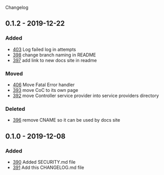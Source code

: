 Changelog

## 0.1.2 - 2019-12-22

### Added
- [403](https://github.com/RogerCreasy/ChassisPHP/pull/403) Log failed log in attempts
- [398](https://github.com/RogerCreasy/ChassisPHP/pull/398) change branch naming in README
- [397](https://github.com/RogerCreasy/ChassisPHP/pull/397) add link to new docs site in readme

### Moved
- [406](https://github.com/RogerCreasy/ChassisPHP/pull/406) Move Fatal Error handler
- [393](https://github.com/RogerCreasy/ChassisPHP/pull/393) move CoC to its own page
- [392](https://github.com/RogerCreasy/ChassisPHP/pull/392) move Controller service provider into service providers directory

### Deleted
- [396](https://github.com/RogerCreasy/ChassisPHP/pull/396) remove CNAME so it can be used by docs site

## 0.1.0 - 2019-12-08

### Added
- [390](https://github.com/RogerCreasy/ChassisPHP/pull/390) Added SECURITY.md file
- [391](https://github.com/RogerCreasy/ChassisPHP/pull/391) Add this CHANGELOG.md file

